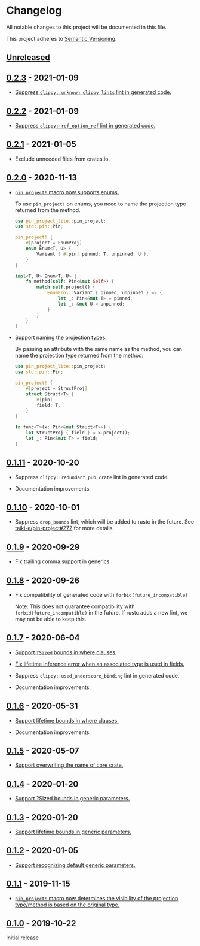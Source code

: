 # Changelog

All notable changes to this project will be documented in this file.

This project adheres to [Semantic Versioning](https://semver.org).

<!--
Note: In this file, do not use the hard wrap in the middle of a sentence for compatibility with GitHub comment style markdown rendering.
-->

## [Unreleased]

## [0.2.3] - 2021-01-09

- [Suppress `clippy::unknown_clippy_lints` lint in generated code.](https://github.com/taiki-e/pin-project-lite/pull/47)

## [0.2.2] - 2021-01-09

- [Suppress `clippy::ref_option_ref` lint in generated code.](https://github.com/taiki-e/pin-project-lite/pull/45)

## [0.2.1] - 2021-01-05

- Exclude unneeded files from crates.io.

## [0.2.0] - 2020-11-13

- [`pin_project!` macro now supports enums.][28]

  To use `pin_project!` on enums, you need to name the projection type returned from the method.

  ```rust
  use pin_project_lite::pin_project;
  use std::pin::Pin;

  pin_project! {
      #[project = EnumProj]
      enum Enum<T, U> {
          Variant { #[pin] pinned: T, unpinned: U },
      }
  }

  impl<T, U> Enum<T, U> {
      fn method(self: Pin<&mut Self>) {
          match self.project() {
              EnumProj::Variant { pinned, unpinned } => {
                  let _: Pin<&mut T> = pinned;
                  let _: &mut U = unpinned;
              }
          }
      }
  }
  ```

- [Support naming the projection types.][28]

  By passing an attribute with the same name as the method, you can name the projection type returned from the method:

  ```rust
  use pin_project_lite::pin_project;
  use std::pin::Pin;

  pin_project! {
      #[project = StructProj]
      struct Struct<T> {
          #[pin]
          field: T,
      }
  }

  fn func<T>(x: Pin<&mut Struct<T>>) {
      let StructProj { field } = x.project();
      let _: Pin<&mut T> = field;
  }
  ```

[28]: https://github.com/taiki-e/pin-project-lite/pull/28

## [0.1.11] - 2020-10-20

- Suppress `clippy::redundant_pub_crate` lint in generated code.

- Documentation improvements.

## [0.1.10] - 2020-10-01

- Suppress `drop_bounds` lint, which will be added to rustc in the future. See [taiki-e/pin-project#272](https://github.com/taiki-e/pin-project/issues/272) for more details.

## [0.1.9] - 2020-09-29

- Fix trailing comma support in generics

## [0.1.8] - 2020-09-26

- Fix compatibility of generated code with `forbid(future_incompatible)`

  Note: This does not guarantee compatibility with `forbid(future_incompatible)` in the future.
  If rustc adds a new lint, we may not be able to keep this.

## [0.1.7] - 2020-06-04

- [Support `?Sized` bounds in where clauses.][22]

- [Fix lifetime inference error when an associated type is used in fields.][20]

- Suppress `clippy::used_underscore_binding` lint in generated code.

- Documentation improvements.

[20]: https://github.com/taiki-e/pin-project-lite/pull/20
[22]: https://github.com/taiki-e/pin-project-lite/pull/22

## [0.1.6] - 2020-05-31

- [Support lifetime bounds in where clauses.][18]

- Documentation improvements.

[18]: https://github.com/taiki-e/pin-project-lite/pull/18

## [0.1.5] - 2020-05-07

- [Support overwriting the name of core crate.][14]

[14]: https://github.com/taiki-e/pin-project-lite/pull/14

## [0.1.4] - 2020-01-20

- [Support ?Sized bounds in generic parameters.][9]

[9]: https://github.com/taiki-e/pin-project-lite/pull/9

## [0.1.3] - 2020-01-20

- [Support lifetime bounds in generic parameters.][7]

[7]: https://github.com/taiki-e/pin-project-lite/pull/7

## [0.1.2] - 2020-01-05

- [Support recognizing default generic parameters.][6]

[6]: https://github.com/taiki-e/pin-project-lite/pull/6

## [0.1.1] - 2019-11-15

- [`pin_project!` macro now determines the visibility of the projection type/method is based on the original type.][5]

[5]: https://github.com/taiki-e/pin-project-lite/pull/5

## [0.1.0] - 2019-10-22

Initial release

[Unreleased]: https://github.com/taiki-e/pin-project-lite/compare/v0.2.3...HEAD
[0.2.3]: https://github.com/taiki-e/pin-project-lite/compare/v0.2.2...v0.2.3
[0.2.2]: https://github.com/taiki-e/pin-project-lite/compare/v0.2.1...v0.2.2
[0.2.1]: https://github.com/taiki-e/pin-project-lite/compare/v0.2.0...v0.2.1
[0.2.0]: https://github.com/taiki-e/pin-project-lite/compare/v0.1.11...v0.2.0
[0.1.11]: https://github.com/taiki-e/pin-project-lite/compare/v0.1.10...v0.1.11
[0.1.10]: https://github.com/taiki-e/pin-project-lite/compare/v0.1.9...v0.1.10
[0.1.9]: https://github.com/taiki-e/pin-project-lite/compare/v0.1.8...v0.1.9
[0.1.8]: https://github.com/taiki-e/pin-project-lite/compare/v0.1.7...v0.1.8
[0.1.7]: https://github.com/taiki-e/pin-project-lite/compare/v0.1.6...v0.1.7
[0.1.6]: https://github.com/taiki-e/pin-project-lite/compare/v0.1.5...v0.1.6
[0.1.5]: https://github.com/taiki-e/pin-project-lite/compare/v0.1.4...v0.1.5
[0.1.4]: https://github.com/taiki-e/pin-project-lite/compare/v0.1.3...v0.1.4
[0.1.3]: https://github.com/taiki-e/pin-project-lite/compare/v0.1.2...v0.1.3
[0.1.2]: https://github.com/taiki-e/pin-project-lite/compare/v0.1.1...v0.1.2
[0.1.1]: https://github.com/taiki-e/pin-project-lite/compare/v0.1.0...v0.1.1
[0.1.0]: https://github.com/taiki-e/pin-project-lite/releases/tag/v0.1.0
